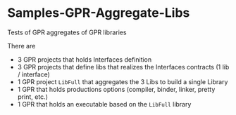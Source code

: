 # Samples-GPR-Aggregate-Libs
Tests of GPR aggregates of GPR libraries

There are
  - 3 GPR projects that holds Interfaces definition
  - 3 GPR projects that define libs that realizes the Interfaces contracts (1 lib / interface)
  - 1 GPR project `LibFull` that aggregates the 3 Libs to build a single Library
  - 1 GPR that holds productions options (compiler, binder, linker, pretty print, etc.)
  - 1 GPR that holds an executable based on the `LibFull` library
